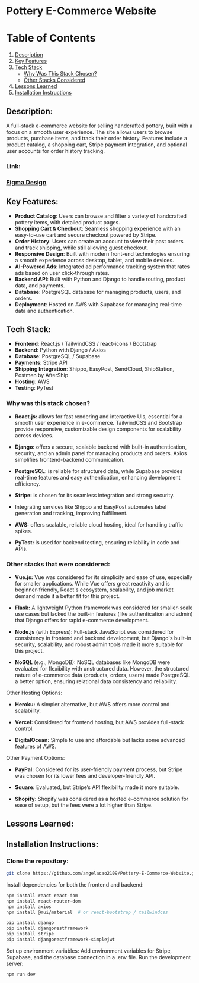 # Pottery E-Commerce Website

# Table of Contents
1. [Description](#description)
2. [Key Features](#key-features)
3. [Tech Stack](#tech-stack)
   - [Why Was This Stack Chosen?](#why-was-this-stack-chosen)
   - [Other Stacks Considered](#other-stacks-that-were-considered)
4. [Lessons Learned](#lessons-learned)
5. [Installation Instructions](#installation-instructions)


## Description:
A full-stack e-commerce website for selling handcrafted pottery, built with a focus on a smooth user experience. The site allows users to browse products, purchase items, and track their order history. Features include a product catalog, a shopping cart, Stripe payment integration, and optional user accounts for order history tracking.

### Link: 

### [Figma Design](https://tinyurl.com/2z4pnuyh)
## Key Features:
- **Product Catalog**: Users can browse and filter a variety of handcrafted pottery items, with detailed product pages.
- **Shopping Cart & Checkout**: Seamless shopping experience with an easy-to-use cart and secure checkout powered by Stripe.
- **Order History**: Users can create an account to view their past orders and track shipping, while still allowing guest checkout.
- **Responsive Design**: Built with modern front-end technologies ensuring a smooth experience across desktop, tablet, and mobile devices.
- **AI-Powered Ads**: Integrated ad performance tracking system that rates ads based on user click-through rates.
- **Backend API**: Built with Python and Django to handle routing, product data, and payments.
- **Database**: PostgreSQL database for managing products, users, and orders.
- **Deployment**: Hosted on AWS with Supabase for managing real-time data and authentication.

## Tech Stack:
- **Frontend**: React.js / TailwindCSS / react-icons / Bootstrap 
- **Backend**:  Python with Django / Axios
- **Database**: PostgreSQL / Supabase
- **Payments**: Stripe API
- **Shipping Integration**: Shippo, EasyPost, SendCloud, ShipStation, Postmen by AfterShip
- **Hosting**:  AWS
- **Testing**:  PyTest

### Why was this stack chosen?

- **React.js:** allows for fast rendering and interactive UIs, essential for a smooth user experience in e-commerce. TailwindCSS and Bootstrap provide responsive, customizable design components for scalability across devices.

- **Django:** offers a secure, scalable backend with built-in authentication, security, and an admin panel for managing products and orders. Axios simplifies frontend-backend communication.

- **PostgreSQL**: is reliable for structured data, while Supabase provides real-time features and easy authentication, enhancing development efficiency.

- **Stripe:** is chosen for its seamless integration and strong security.

- Integrating services like Shippo and EasyPost automates label generation and tracking, improving fulfillment.

- **AWS:** offers scalable, reliable cloud hosting, ideal for handling traffic spikes.

- **PyTest:** is used for backend testing, ensuring reliability in code and APIs.

### Other stacks that were considered:

- **Vue.js:** Vue was considered for its simplicity and ease of use, especially for smaller applications. While Vue offers great reactivity and is beginner-friendly, React's ecosystem, scalability, and job market demand made it a better fit for this project.

- **Flask:** A lightweight Python framework was considered for smaller-scale use cases but lacked the built-in features (like authentication and admin) that Django offers for rapid e-commerce development.

- **Node.js** (with Express): Full-stack JavaScript was considered for consistency in frontend and backend development, but Django's built-in security, scalability, and robust admin tools made it more suitable for this project.

- **NoSQL** (e.g., MongoDB): NoSQL databases like MongoDB were evaluated for flexibility with unstructured data. However, the structured nature of e-commerce data (products, orders, users) made PostgreSQL a better option, ensuring relational data consistency and reliability.

Other Hosting Options:

- **Heroku:** A simpler alternative, but AWS offers more control and scalability.

- **Vercel:** Considered for frontend hosting, but AWS provides full-stack control.

- **DigitalOcean:** Simple to use and affordable but lacks some advanced features of AWS.

Other Payment Options:

- **PayPal:** Considered for its user-friendly payment process, but Stripe was chosen for its lower fees and developer-friendly API.

- **Square:** Evaluated, but Stripe’s API flexibility made it more suitable.

- **Shopify:** Shopify was considered as a hosted e-commerce solution for ease of setup, but the fees were a lot higher than Stripe.



## Lessons Learned:

## Installation Instructions:

### Clone the repository:
```bash
git clone https://github.com/angelacao2109/Pottery-E-Commerce-Website.git
```
Install dependencies for both the frontend and backend:
```bash
npm install react react-dom
npm install react-router-dom
npm install axios
npm install @mui/material  # or react-bootstrap / tailwindcss

pip install django
pip install djangorestframework
pip install stripe
pip install djangorestframework-simplejwt


```
Set up environment variables:
Add environment variables for Stripe, Supabase, and the database connection in a .env file.
Run the development server:
```bash
npm run dev
```

